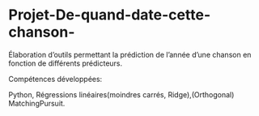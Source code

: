 # Projet-De-quand-date-cette-chanson-

Élaboration d’outils permettant la prédiction de l’année d’une chanson en fonction de différents prédicteurs. 

Compétences développées:

Python, Régressions linéaires(moindres carrés, Ridge),(Orthogonal) MatchingPursuit.
